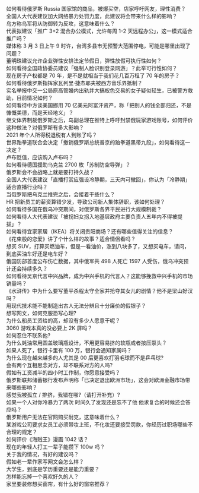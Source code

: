 如何看待俄罗斯 Russia 国家馆的商品，被爆买空，店家呼吁网友，理性消费？  
全国人大代表建议加大网络暴力处罚力度，此建议将会带来什么样的影响？  
乌方称乌军将从防御转为反攻，这意味着什么？  
代表拟建议「推广 3+2 混合办公模式，允许每周 1-2 天远程办公」，这一模式适合推广吗？  
媒体称 3 月 3 日上午 9 时许，台湾多县市无预警大范围停电，可能是哪里出现了问题？  
董明珠建议允许企业弹性安排法定节假日，弹性放假可执行性如何？  
如何看待全国政协委员建议「强制人脸识别登录网游」？此举可行性如何？  
现在房子产权都是 70 年，是不是就相当于我们花几百万租了 70 年的房子？  
如何看待俄罗斯指挥家瓦列里·捷杰耶夫被西方音乐界抵制？  
实名举报中交一公局原高管婚内出轨并大搞权色交易的女子疑似轻生，已被警方救助，目前情况如何？  
如何看待中方谈美国挪用 70 亿美元阿富汗资产，称「把别人的钱全部归还，不是慷慨美德，而是天经地义」？  
继文体界制裁俄罗斯之后，乌副总理在推特上呼吁封禁俄玩家游戏账号，如何评价这种做法？对俄罗斯有多大影响？  
2021 年个人所得税退税有人到账了吗？  
世界跆拳道联合会决定「撤销俄罗斯总统普京的跆拳道黑带九段」，如何看待这一决定？  
卢布贬值，应该购入卢布吗？  
如何看待德国援助乌克兰 2700 枚「苏制防空导弹」？  
俄罗斯会不会战略上就是要打持久战？  
全国人大代表建议「直播打赏应强设冷静期，三天内可撤回」，你认为「冷静期」适合直播行业吗？  
当俄罗斯把乌克兰推完之后，会接着干些什么？  
HR 把新员工的薪资算错少发，导致公司新人集体辞职，该如何处理？  
如何看待多国在俄乌冲突期间，对俄罗斯各界平民进行大规模制裁？  
如何看待人大代表建议「被拐妇女拐入地基层政府主要负责人五年内不得被提拔」？  
如何看待宜家家居（IKEA）将关闭贵阳商场？还有哪些值得关注的信息？  
《花束般的恋爱》讲了个什么样的故事？适合情侣看吗？  
想买 SUV，打算买燃油车，但是一看油价，涨到八块多了，又想买电车，请问，到底买油车好还是电车好？  
俄国防部首度公布伤亡数据，其中俄军共 498 人死亡 1597 人受伤，俄乌冲突预计还会持续多久？  
如何看待吴京代言中兴品牌，成为中兴手机的代言人？这能够挽救中兴手机的市场销量吗？  
《水浒传》中为什么要写董平杀程太守全家并抢夺其女儿的剧情？他不是梁山好汉吗？  
用现代技术能不能制造出古人无法分辨且十分廉价的假银子？  
想写网文，如何克服恐写心理?  
为什么船员工资给的高，却没有多少人愿意干呢？  
3060 游戏本真的没必要上 2K 屏吗？  
如何忍住不联系他?  
为什么蚝油常用圆盖玻璃瓶设计，不用更容易挤的软瓶或者按压泵头？  
如果人死了，银行卡里有 100 万，银行会通知家属吗？  
为什么现在越来越多的人尤其是 00 后更喜欢打羽毛球而不是乒乓球?  
会有两个互相思念对方，却不联系对方的人吗?  
假如有工资减半的四小时工作制，你愿意接受吗？  
俄罗斯联邦储蓄银行发布声明称「已决定退出欧洲市场」，这会对欧洲金融市场带来哪些影响？  
感觉我被孤立 / 排挤，我错在哪?（请打开补充）?  
如果一个人对你冷暴力了两次 时间久了发现还是忘不了他 他求复合的时候还会答应吗？  
俄罗斯用户无法在官网购买耐克，这意味着什么？  
某游戏公司要求女员工必须带妆上班，不化妆还要接受罚款，你经历过职场哪些不合理的规定？  
如何评价《海贼王》漫画 1042 话？  
现在的年轻人打工一辈子能攒下 100w 吗？  
关于我的情况，有好的建议吗？  
假如老一辈作家写网文会怎么样？  
大学生，到底是学历重要还是能力重要？  
怎样能忘掉一个喜欢好久的人？  
家里要装修想买窗帘，有什么好的窗帘推荐？  
